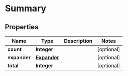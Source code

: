 # Summary

## Properties
Name | Type | Description | Notes
------------ | ------------- | ------------- | -------------
**count** | **Integer** |  |  [optional]
**expander** | [**Expander**](Expander.md) |  |  [optional]
**total** | **Integer** |  |  [optional]
